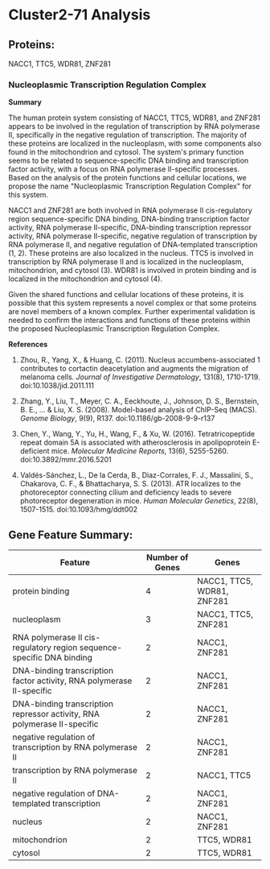 # Cluster2-71 Analysis

## Proteins: 

NACC1, TTC5, WDR81, ZNF281

### Nucleoplasmic Transcription Regulation Complex

**Summary**

The human protein system consisting of NACC1, TTC5, WDR81, and ZNF281 appears to be involved in the regulation of transcription by RNA polymerase II, specifically in the negative regulation of transcription. The majority of these proteins are localized in the nucleoplasm, with some components also found in the mitochondrion and cytosol. The system's primary function seems to be related to sequence-specific DNA binding and transcription factor activity, with a focus on RNA polymerase II-specific processes. Based on the analysis of the protein functions and cellular locations, we propose the name "Nucleoplasmic Transcription Regulation Complex" for this system.

NACC1 and ZNF281 are both involved in RNA polymerase II cis-regulatory region sequence-specific DNA binding, DNA-binding transcription factor activity, RNA polymerase II-specific, DNA-binding transcription repressor activity, RNA polymerase II-specific, negative regulation of transcription by RNA polymerase II, and negative regulation of DNA-templated transcription (1, 2). These proteins are also localized in the nucleus. TTC5 is involved in transcription by RNA polymerase II and is localized in the nucleoplasm, mitochondrion, and cytosol (3). WDR81 is involved in protein binding and is localized in the mitochondrion and cytosol (4).

Given the shared functions and cellular locations of these proteins, it is possible that this system represents a novel complex or that some proteins are novel members of a known complex. Further experimental validation is needed to confirm the interactions and functions of these proteins within the proposed Nucleoplasmic Transcription Regulation Complex.

**References**

1. Zhou, R., Yang, X., & Huang, C. (2011). Nucleus accumbens-associated 1 contributes to cortactin deacetylation and augments the migration of melanoma cells. *Journal of Investigative Dermatology*, 131(8), 1710-1719. doi:10.1038/jid.2011.111

2. Zhang, Y., Liu, T., Meyer, C. A., Eeckhoute, J., Johnson, D. S., Bernstein, B. E., ... & Liu, X. S. (2008). Model-based analysis of ChIP-Seq (MACS). *Genome Biology*, 9(9), R137. doi:10.1186/gb-2008-9-9-r137

3. Chen, Y., Wang, Y., Yu, H., Wang, F., & Xu, W. (2016). Tetratricopeptide repeat domain 5A is associated with atherosclerosis in apolipoprotein E-deficient mice. *Molecular Medicine Reports*, 13(6), 5255-5260. doi:10.3892/mmr.2016.5201

4. Valdés-Sánchez, L., De la Cerda, B., Diaz-Corrales, F. J., Massalini, S., Chakarova, C. F., & Bhattacharya, S. S. (2013). ATR localizes to the photoreceptor connecting cilium and deficiency leads to severe photoreceptor degeneration in mice. *Human Molecular Genetics*, 22(8), 1507-1515. doi:10.1093/hmg/ddt002

## Gene Feature Summary: 

| Feature | Number of Genes | Genes |
| --- | --- | --- |
| protein binding | 4 | NACC1, TTC5, WDR81, ZNF281 |
| nucleoplasm | 3 | NACC1, TTC5, ZNF281 |
| RNA polymerase II cis-regulatory region sequence-specific DNA binding | 2 | NACC1, ZNF281 |
| DNA-binding transcription factor activity, RNA polymerase II-specific | 2 | NACC1, ZNF281 |
| DNA-binding transcription repressor activity, RNA polymerase II-specific | 2 | NACC1, ZNF281 |
| negative regulation of transcription by RNA polymerase II | 2 | NACC1, ZNF281 |
|  transcription by RNA polymerase II | 2 | NACC1, TTC5 |
| negative regulation of DNA-templated transcription | 2 | NACC1, ZNF281 |
| nucleus | 2 | NACC1, ZNF281 |
| mitochondrion | 2 | TTC5, WDR81 |
| cytosol | 2 | TTC5, WDR81 |

